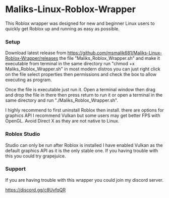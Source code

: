 # Maliks-Linux-Roblox-Wrapper

This Roblox wrapper was designed for new and beginner Linux users to quickly get Roblox up and running as easy as possible.

### Setup ###

Download latest release from https://github.com/msmalik681/Maliks-Linux-Roblox-Wrapper/releases the file "Maliks_Roblox_Wrapper.sh" and make it executable from terminal in the same directory run "chmod +x Maliks_Roblox_Wrapper.sh" in most modern distros you can just right click on the file select properties then permissions and check the box to allow executing as program.

Once the file is executable just run it. Open a terminal window then drag and drop the file in there then press return to run it or open a terminal in the same directory and run "./Maliks_Roblox_Wrapper.sh".

I highly recommend to first uninstall Roblox then install. there are options for graphics API I recommend Vulkan but some users may get better FPS with OpenGL. Avoid Direct X as they are not native to Linux.

### Roblox Studio ###

Studio can only be run after Roblox is installed I have enabled Vulkan as the default graphics API as it is the only stable one. If you having trouble with this you could try grapejuice.

### Support ###

If you are having trouble with this wrapper you could join my discord server. 

https://discord.gg/c8UvfqQR
